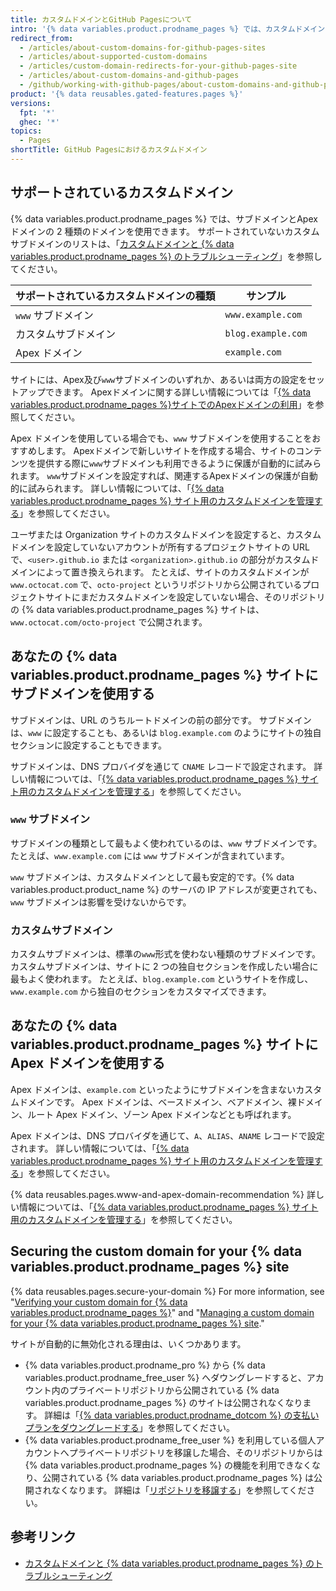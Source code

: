 ```yaml
---
title: カスタムドメインとGitHub Pagesについて
intro: '{% data variables.product.prodname_pages %} では、カスタムドメインを使用する、つまりサイトの URL を ''octocat.github.io'' などのデフォルトからあなたが所有するドメインに変更することができます。'
redirect_from:
  - /articles/about-custom-domains-for-github-pages-sites
  - /articles/about-supported-custom-domains
  - /articles/custom-domain-redirects-for-your-github-pages-site
  - /articles/about-custom-domains-and-github-pages
  - /github/working-with-github-pages/about-custom-domains-and-github-pages
product: '{% data reusables.gated-features.pages %}'
versions:
  fpt: '*'
  ghec: '*'
topics:
  - Pages
shortTitle: GitHub Pagesにおけるカスタムドメイン
---
```


## サポートされているカスタムドメイン

{% data variables.product.prodname_pages %} では、サブドメインとApexドメインの 2 種類のドメインを使用できます。 サポートされていないカスタムサブドメインのリストは、「[カスタムドメインと {% data variables.product.prodname_pages %} のトラブルシューティング](/articles/troubleshooting-custom-domains-and-github-pages/#custom-domain-names-that-are-unsupported)」を参照してください。

| サポートされているカスタムドメインの種類 | サンプル               |
| -------------------- | ------------------ |
| `www` サブドメイン         | `www.example.com`  |
| カスタムサブドメイン           | `blog.example.com` |
| Apex ドメイン            | `example.com`      |

サイトには、Apex及び`www`サブドメインのいずれか、あるいは両方の設定をセットアップできます。 Apexドメインに関する詳しい情報については「[{% data variables.product.prodname_pages %}サイトでのApexドメインの利用](#using-an-apex-domain-for-your-github-pages-site)」を参照してください。

Apex ドメインを使用している場合でも、`www` サブドメインを使用することをおすすめします。 Apexドメインで新しいサイトを作成する場合、サイトのコンテンツを提供する際に`www`サブドメインも利用できるように保護が自動的に試みられます。 `www`サブドメインを設定すれば、関連するApexドメインの保護が自動的に試みられます。 詳しい情報については、「[{% data variables.product.prodname_pages %} サイト用のカスタムドメインを管理する](/articles/managing-a-custom-domain-for-your-github-pages-site)」を参照してください。

ユーザまたは Organization サイトのカスタムドメインを設定すると、カスタムドメインを設定していないアカウントが所有するプロジェクトサイトの URL で、`<user>.github.io` または `<organization>.github.io` の部分がカスタムドメインによって置き換えられます。 たとえば、サイトのカスタムドメインが `www.octocat.com` で、`octo-project` というリポジトリから公開されているプロジェクトサイトにまだカスタムドメインを設定していない場合、そのリポジトリの {% data variables.product.prodname_pages %} サイトは、`www.octocat.com/octo-project` で公開されます。

## あなたの {% data variables.product.prodname_pages %} サイトにサブドメインを使用する

サブドメインは、URL のうちルートドメインの前の部分です。 サブドメインは、`www` に設定することも、あるいは `blog.example.com` のようにサイトの独自セクションに設定することもできます。

サブドメインは、DNS プロバイダを通じて `CNAME` レコードで設定されます。 詳しい情報については、「[{% data variables.product.prodname_pages %} サイト用のカスタムドメインを管理する](/articles/managing-a-custom-domain-for-your-github-pages-site#configuring-a-subdomain)」を参照してください。

### `www` サブドメイン

サブドメインの種類として最もよく使われているのは、`www` サブドメインです。 たとえば、`www.example.com` には `www` サブドメインが含まれています。

`www` サブドメインは、カスタムドメインとして最も安定的です。{% data variables.product.product_name %} のサーバの IP アドレスが変更されても、`www` サブドメインは影響を受けないからです。

### カスタムサブドメイン

カスタムサブドメインは、標準の`www`形式を使わない種類のサブドメインです。 カスタムサブドメインは、サイトに 2 つの独自セクションを作成したい場合に最もよく使われます。 たとえば、`blog.example.com` というサイトを作成し、`www.example.com` から独自のセクションをカスタマイズできます。

## あなたの {% data variables.product.prodname_pages %} サイトに Apex ドメインを使用する

Apex ドメインは、`example.com` といったようにサブドメインを含まないカスタムドメインです。 Apex ドメインは、ベースドメイン、ベアドメイン、裸ドメイン、ルート Apex ドメイン、ゾーン Apex ドメインなどとも呼ばれます。

Apex ドメインは、DNS プロバイダを通じて、`A`、`ALIAS`、`ANAME` レコードで設定されます。 詳しい情報については、「[{% data variables.product.prodname_pages %} サイト用のカスタムドメインを管理する](/articles/managing-a-custom-domain-for-your-github-pages-site#configuring-an-apex-domain)」を参照してください。

{% data reusables.pages.www-and-apex-domain-recommendation %} 詳しい情報については、「[{% data variables.product.prodname_pages %} サイト用のカスタムドメインを管理する](/github/working-with-github-pages/managing-a-custom-domain-for-your-github-pages-site/#configuring-a-subdomain)」を参照してください。

## Securing the custom domain for your {% data variables.product.prodname_pages %} site

{% data reusables.pages.secure-your-domain %} For more information, see "[Verifying your custom domain for {% data variables.product.prodname_pages %}](/pages/configuring-a-custom-domain-for-your-github-pages-site/verifying-your-custom-domain-for-github-pages)" and "[Managing a custom domain for your {% data variables.product.prodname_pages %} site](/articles/managing-a-custom-domain-for-your-github-pages-site)."

サイトが自動的に無効化される理由は、いくつかあります。

- {% data variables.product.prodname_pro %} から {% data variables.product.prodname_free_user %} へダウングレードすると、アカウント内のプライベートリポジトリから公開されている {% data variables.product.prodname_pages %} のサイトは公開されなくなります。 詳細は「[{% data variables.product.prodname_dotcom %} の支払いプランをダウングレードする](/articles/downgrading-your-github-billing-plan)」を参照してください。
- {% data variables.product.prodname_free_user %} を利用している個人アカウントへプライベートリポジトリを移譲した場合、そのリポジトリからは {% data variables.product.prodname_pages %} の機能を利用できなくなり、公開されている {% data variables.product.prodname_pages %} は公開されなくなります。 詳細は「[リポジトリを移譲する](/articles/transferring-a-repository)」を参照してください。

## 参考リンク

- [カスタムドメインと {% data variables.product.prodname_pages %} のトラブルシューティング](/articles/troubleshooting-custom-domains-and-github-pages)
